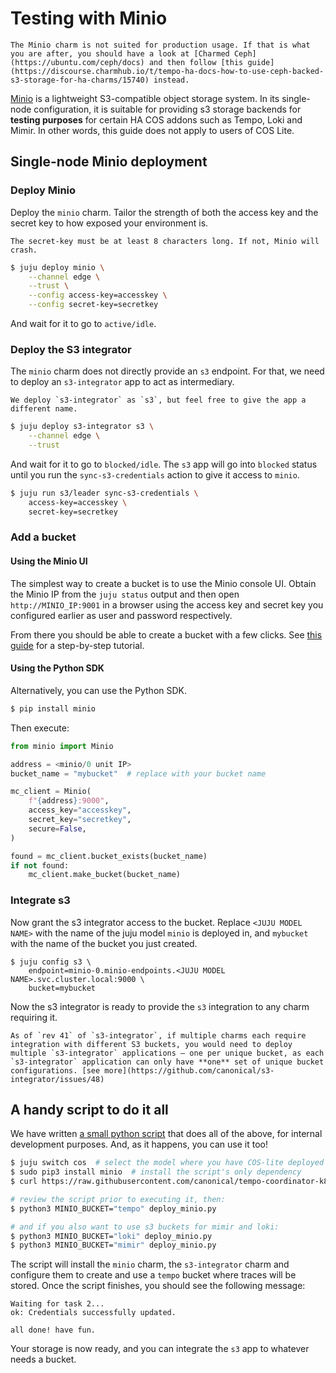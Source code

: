 # Testing with Minio

```{warning}
The Minio charm is not suited for production usage. If that is what you are after, you should have a look at [Charmed Ceph](https://ubuntu.com/ceph/docs) and then follow [this guide](https://discourse.charmhub.io/t/tempo-ha-docs-how-to-use-ceph-backed-s3-storage-for-ha-charms/15740) instead. 
```

[Minio](https://min.io/) is a lightweight S3-compatible object storage system. In its 
single-node configuration, it is suitable for providing s3 storage backends for 
**testing purposes** for certain HA COS addons such as Tempo, Loki and Mimir. In other
words, this guide does not apply to users of COS Lite.

## Single-node Minio deployment

### Deploy Minio

Deploy the `minio` charm. Tailor the strength of both the access key and the secret key to how exposed your environment is.

```{note}
The secret-key must be at least 8 characters long. If not, Minio will crash.
```

```bash
$ juju deploy minio \
    --channel edge \
    --trust \
    --config access-key=accesskey \
    --config secret-key=secretkey
```

And wait for it to go to `active/idle`.

### Deploy the S3 integrator

The `minio` charm does not directly provide an `s3` endpoint. For that, we need to deploy an `s3-integrator` app to act as intermediary.


```{note}
We deploy `s3-integrator` as `s3`, but feel free to give the app a different name.
```

```bash
$ juju deploy s3-integrator s3 \
    --channel edge \
    --trust 
```

And wait for it to go to `blocked/idle`.
The `s3` app will go into `blocked` status until you run the `sync-s3-credentials` action to give it access to `minio`.

```bash
$ juju run s3/leader sync-s3-credentials \
    access-key=accesskey \
    secret-key=secretkey
```


### Add a bucket

#### Using the Minio UI

The simplest way to create a bucket is to use the Minio console UI. Obtain the Minio IP from the `juju status` output and then open `http://MINIO_IP:9001` in a browser using the access key and secret key you configured earlier as user and password respectively.

From there you should be able to create a bucket with a few clicks. See [this guide](https://thenewstack.io/how-to-create-an-object-storage-bucket-with-minio-object-storage/) for a step-by-step tutorial.


#### Using the Python SDK

Alternatively, you can use the Python SDK.

```bash
$ pip install minio
```

Then execute:

```python
from minio import Minio

address = <minio/0 unit IP>
bucket_name = "mybucket"  # replace with your bucket name

mc_client = Minio(
    f"{address}:9000",
    access_key="accesskey",
    secret_key="secretkey",
    secure=False,
)

found = mc_client.bucket_exists(bucket_name)
if not found:
    mc_client.make_bucket(bucket_name)
```

### Integrate s3

Now grant the s3 integrator access to the bucket. Replace `<JUJU MODEL NAME>` with the name of the juju model `minio` is deployed in, and `mybucket` with the name of the bucket you just created.


```
$ juju config s3 \
    endpoint=minio-0.minio-endpoints.<JUJU MODEL NAME>.svc.cluster.local:9000 \
    bucket=mybucket
```

Now the s3 integrator is ready to provide the `s3` integration to any charm requiring it.


```{warning}
As of `rev 41` of `s3-integrator`, if multiple charms each require integration with different S3 buckets, you would need to deploy multiple `s3-integrator` applications — one per unique bucket, as each `s3-integrator` application can only have **one** set of unique bucket configurations. [see more](https://github.com/canonical/s3-integrator/issues/48)
```

## A handy script to do it all

We have written [a small python script](https://raw.githubusercontent.com/canonical/tempo-coordinator-k8s-operator/main/scripts/deploy_minio.py) that does all of the above, for internal development purposes. And, as it happens, you can use it too!

```bash
$ juju switch cos  # select the model where you have COS-lite deployed
$ sudo pip3 install minio  # install the script's only dependency
$ curl https://raw.githubusercontent.com/canonical/tempo-coordinator-k8s-operator/main/scripts/deploy_minio.py -o deploy_minio.py

# review the script prior to executing it, then:
$ python3 MINIO_BUCKET="tempo" deploy_minio.py

# and if you also want to use s3 buckets for mimir and loki:
$ python3 MINIO_BUCKET="loki" deploy_minio.py
$ python3 MINIO_BUCKET="mimir" deploy_minio.py
```

The script will install the `minio` charm, the `s3-integrator` charm and configure them to create and use a `tempo` bucket where traces will be stored. Once the script finishes, you should see the following message:

```text
Waiting for task 2...
ok: Credentials successfully updated.

all done! have fun.
```

Your storage is now ready, and you can integrate the `s3` app to whatever needs a bucket.